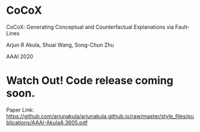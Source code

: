 # CoCoX
CoCoX: Generating Conceptual and Counterfactual Explanations via Fault-Lines

 Arjun R Akula, Shuai Wang, Song-Chun Zhu
 
 AAAI 2020
 
# Watch Out! Code release coming soon.

Paper Link: https://github.com/arjunakula/arjunakula.github.io/raw/master/style_files/publications/AAAI-AkulaA.3605.pdf
